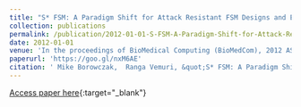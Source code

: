 ```yaml
---
title: "S* FSM: A Paradigm Shift for Attack Resistant FSM Designs and Encodings"
collection: publications
permalink: /publication/2012-01-01-S-FSM-A-Paradigm-Shift-for-Attack-Resistant-FSM-Designs-and-Encodings
date: 2012-01-01
venue: 'In the proceedings of BioMedical Computing (BioMedCom), 2012 ASE/IEEE International Conference on'
paperurl: 'https://goo.gl/nxM6AE'
citation: ' Mike Borowczak,  Ranga Vemuri, &quot;S* FSM: A Paradigm Shift for Attack Resistant FSM Designs and Encodings.&quot; In the proceedings of BioMedical Computing (BioMedCom), 2012 ASE/IEEE International Conference on, 2012.'
---
```

[Access paper here](https://goo.gl/nxM6AE){:target="_blank"}
